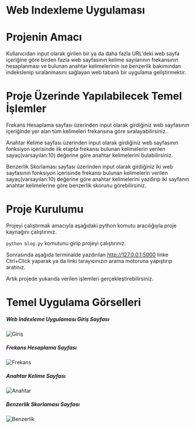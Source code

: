 # Web Indexleme Uygulaması
# Projenin Amacı
Kullanıcıdan input olarak girilen bir ya da daha fazla URL’deki web sayfa içeriğine göre birden fazla web sayfasının kelime sayılarının frekansının hesaplanması ve bulunan anahtar kelimelerinin ise benzerlik bakımından indekslenip sıralanmasını sağlayan web tabanlı bir uygulama geliştirmektir.
# Proje Üzerinde Yapılabilecek Temel İşlemler
Frekans Hesaplama sayfası üzerinden input olarak girdiğiniz web sayfasının içeriğinde yer alan tüm kelimeleri frekansına göre sıralayabilirsiniz..

Anahtar Kelime sayfası üzerinden input olarak girdiğiniz web sayfasının fonksiyon içerisinde ilk etapta frekansı bulunan kelimelerin verilen sayaç(varsayılan:10) değerine göre anahtar kelimelerini bulabilirsiniz.

Benzerlik Skorlaması sayfası üzerinden  input olarak girdiğiniz iki web sayfasının fonksiyon içerisinde frekansı bulunan kelimelerin verilen sayaç(varsayılan:10) değerine göre anahtar kelimelerini yazdırıp iki sayfanın anahtar kelimelerine göre benzerlik skorunu görebilirsiniz.

# Proje Kurulumu
Projeyi çalıştırmak amacıyla aşağıdaki python komutu aracılığıyla proje kaynağını çalıştırınız.

`python blog.py` komutunu girip projeyi çalıştırınız.

Sonrasında aşağıda terminalde yazdırılan http://127.0.0.1:5000 linke Ctrl+Click yaparak ya da linki tarayıcınızın arama motoruna yapıştırıp aratınız.

Artık projede yukarıda verilen işlemleri gerçekleştirebilirsiniz.

# Temel Uygulama Görselleri
##### *Web Indexleme Uygulaması Giriş Sayfası*
![Giriş](https://user-images.githubusercontent.com/73740709/112599083-7b14f200-8e20-11eb-9007-18de17851709.png)
##### *Frekans Hesaplama Sayfası*
![Frekans](https://user-images.githubusercontent.com/73740709/112596603-173cfa00-8e1d-11eb-85f0-bec34ca1d415.png)
##### *Anahtar Kelime Sayfası*
![Anahtar](https://user-images.githubusercontent.com/73740709/112596779-53705a80-8e1d-11eb-9424-faf81318deaa.png)
##### *Benzerlik Skorlaması Sayfası*
![Benzerlik](https://user-images.githubusercontent.com/73740709/112596877-73a01980-8e1d-11eb-80d8-40d92a8d8920.png)




